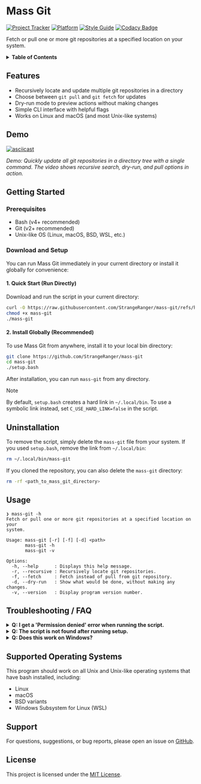 # Mass Git

[![Project Tracker](https://img.shields.io/badge/repo%20status-Project%20Tracker-lightgrey)](https://hthompson.dev/project-tracker#project-354401798)
[![Platform](https://img.shields.io/badge/platform-Linux%20|%20macOS-lightgrey)](#supported-operating-systems)
[![Style Guide](https://img.shields.io/badge/code%20style-Style%20Guide-blueviolet)](https://bsg.hthompson.dev/)
[![Codacy Badge](https://app.codacy.com/project/badge/Grade/494a52222d904c0cb37366e598eaf8a3)](https://www.codacy.com/gh/StrangeRanger/mass-git/dashboard?utm_source=github.com&amp;utm_medium=referral&amp;utm_content=StrangeRanger/mass-git&amp;utm_campaign=Badge_Grade)

Fetch or pull one or more git repositories at a specified location on your system.

<details>
<summary><strong>Table of Contents</strong></summary>

- [Mass Git](#mass-git)
  - [Features](#features)
  - [Demo](#demo)
  - [Getting Started](#getting-started)
    - [Prerequisites](#prerequisites)
    - [Download and Setup](#download-and-setup)
      - [1. Quick Start (Run Directly)](#1-quick-start-run-directly)
      - [2. Install Globally (Recommended)](#2-install-globally-recommended)
  - [Uninstallation](#uninstallation)
  - [Usage](#usage)
  - [Troubleshooting / FAQ](#troubleshooting--faq)
  - [Supported Operating Systems](#supported-operating-systems)
  - [Support](#support)
  - [License](#license)

</details>


## Features

- Recursively locate and update multiple git repositories in a directory
- Choose between `git pull` and `git fetch` for updates
- Dry-run mode to preview actions without making changes
- Simple CLI interface with helpful flags
- Works on Linux and macOS (and most Unix-like systems)

## Demo

[![asciicast](https://asciinema.hthompson.dev/a/4.svg)](https://asciinema.hthompson.dev/a/4)

*Demo: Quickly update all git repositories in a directory tree with a single command. The video shows recursive search, dry-run, and pull options in action.*

## Getting Started

### Prerequisites

- Bash (v4+ recommended)
- Git (v2+ recommended)
- Unix-like OS (Linux, macOS, BSD, WSL, etc.)

### Download and Setup

You can run Mass Git immediately in your current directory or install it globally for convenience:

#### 1. Quick Start (Run Directly)

Download and run the script in your current directory:

```bash
curl -O https://raw.githubusercontent.com/StrangeRanger/mass-git/refs/heads/main/mass-git
chmod +x mass-git
./mass-git
```

#### 2. Install Globally (Recommended)

To use Mass Git from anywhere, install it to your local bin directory:

```bash
git clone https://github.com/StrangeRanger/mass-git
cd mass-git
./setup.bash
```

After installation, you can run `mass-git` from any directory.

> [!NOTE]
> By default, `setup.bash` creates a hard link in `~/.local/bin`. To use a symbolic link instead, set `C_USE_HARD_LINK=false` in the script.

## Uninstallation

To remove the script, simply delete the `mass-git` file from your system. If you used `setup.bash`, remove the link from `~/.local/bin`:

```bash
rm ~/.local/bin/mass-git
```

If you cloned the repository, you can also delete the `mass-git` directory:

```bash
rm -rf <path_to_mass_git_directory>
```

## Usage

```man
❯ mass-git -h
Fetch or pull one or more git repositories at a specified location on your
system.

Usage: mass-git [-r] [-f] [-d] <path>
       mass-git -h
       mass-git -v

Options:
  -h, --help      : Displays this help message.
  -r, --recursive : Recursively locate git repositories.
  -f, --fetch     : Fetch instead of pull from git repository.
  -d, --dry-run   : Show what would be done, without making any changes.
  -v, --version   : Display program version number.
```

## Troubleshooting / FAQ

<details>
<summary><strong>Q: I get a 'Permission denied' error when running the script.</strong></summary>

A: Make sure the script is executable: <code>chmod +x mass-git</code>.

</details>

<details>
<summary><strong>Q: The script is not found after running setup.</strong></summary>

A: Ensure <code>~/.local/bin</code> is in your <code>$PATH</code>. You can add it to your shell profile:

```bash
echo 'export PATH="$HOME/.local/bin:$PATH"' >> ~/.bashrc
source ~/.bashrc
```

</details>

<details>
<summary><strong>Q: Does this work on Windows?</strong></summary>

A: Not natively, but it should work in WSL or other Unix-like environments.

</details>

## Supported Operating Systems

This program should work on all Unix and Unix-like operating systems that have bash installed, including:

- Linux
- macOS
- BSD variants
- Windows Subsystem for Linux (WSL)

## Support

For questions, suggestions, or bug reports, please open an issue on [GitHub](https://github.com/StrangeRanger/mass-git/issues).

## License

This project is licensed under the [MIT License](LICENSE).

